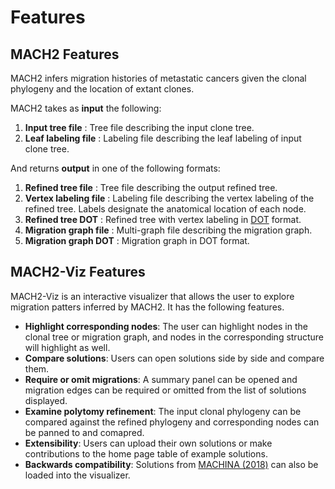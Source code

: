 # Features

## MACH2 Features

MACH2 infers migration histories of metastatic cancers given the clonal phylogeny and the location of extant clones.

MACH2 takes as **input** the following:

1. **Input tree file** : Tree file describing the input clone tree.
2. **Leaf labeling file** : Labeling file describing the leaf labeling of input clone tree.

And returns **output** in one of the following formats:

1. **Refined tree file** : Tree file describing the output refined tree.
2. **Vertex labeling file** : Labeling file describing the vertex labeling of the refined tree. Labels designate the anatomical location of each node.
3. **Refined tree DOT** : Refined tree with vertex labeling in [DOT](https://en.wikipedia.org/wiki/DOT_(graph_description_language)#:~:text=DOT%20is%20a%20graph%20description,dot%20filename%20extension%20—%20.) format.
4. **Migration graph file** : Multi-graph file describing the migration graph.
5. **Migration graph DOT** : Migration graph in DOT format.

## MACH2-Viz Features

MACH2-Viz is an interactive visualizer that allows the user to explore migration patters inferred by MACH2. It has the following features.

- **Highlight corresponding nodes**: The user can highlight nodes in the clonal tree or migration graph, and nodes in the corresponding structure will highlight as well.
- **Compare solutions**: Users can open solutions side by side and compare them.
- **Require or omit migrations**: A summary panel can be opened and migration edges can be required or omitted from the list of solutions displayed.
- **Examine polytomy refinement**: The input clonal phylogeny can be compared against the refined phylogeny and corresponding nodes can be panned to and comapred.
- **Extensibility**: Users can upload their own solutions or make contributions to the home page table of example solutions.
- **Backwards compatibility**: Solutions from [MACHINA (2018)](https://github.com/raphael-group/machina) can also be loaded into the visualizer.
